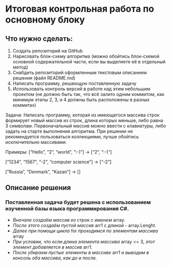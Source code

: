 # Итоговая контрольная работа по основному блоку

## Что нужно сделать:

1. Создать репозиторий на GitHub
2. Нарисовать блок-схему алгоритма (можно обойтись блок-схемой основной содержательной части, если вы выделяете её в отдельный метод)
3. Снабдить репозиторий оформленным текстовым описанием решения (файл README.md)
4. Написать программу, решающую поставленную задачу
5. Использовать контроль версий в работе над этим небольшим проектом (не должно быть так, что всё залито одним коммитом, как минимум этапы 2, 3, и 4 должны быть расположены в разных коммитах)

Задача: Написать программу, которая из имеющегося массива строк формирует новый массив из строк, длина которых меньше, либо равна 3 символам. Первоначальный массив можно ввести с клавиатуры, либо задать на старте выполнения алгоритма. При решении не рекомендуется пользоваться коллекциями, лучше обойтись исключительно массивами.

Примеры:
[“Hello”, “2”, “world”, “:-)”] → [“2”, “:-)”]

[“1234”, “1567”, “-2”, “computer science”] → [“-2”]

[“Russia”, “Denmark”, “Kazan”] → []

## Описание решения
### Поставленная задача будет решена с использованием изученной базы языка программирования C#.

* *Вначале создаём массив из строк с именем* array.
* *После этого создаём пустой массив* arr1 *с длиной* - array.Lenght.
* *Далее при помощи цикла* for *проходимся по элементам массива* array 
* *При условии, что если длина элемента массива* array <= 3, *этот элемент добавляется 
в массив* arr1.
* *После убираем пустые элементы в массиве* arr1 *и выводим в консоль оба массива, как до и после.*
